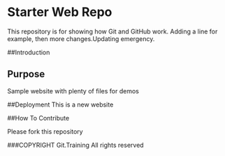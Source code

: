 # Starter Web Repo

This repository is for showing how Git and GitHub work. Adding a line for example, then more changes.Updating emergency.

##Introduction

## Purpose

Sample website with plenty of files for demos

##Deployment
This is a new website

##How To Contribute

Please fork this repository

###COPYRIGHT
Git.Training All rights reserved